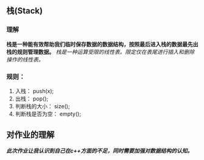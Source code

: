 
## 栈(Stack)
### 理解
  **栈是一种能有效帮助我们临时保存数据的数据结构，按照最后进入栈的数据最先出栈的规则管理数据。**
  *栈是一种运算受限的线性表。限定仅在表尾进行插入和删除操作的线性表。*

### 规则：
  1. 入栈：			 push(x);
  2. 出栈：			 pop();
  3. 判断栈的大小：   size();
  4. 判断栈是否为空： empty();
## 对作业的理解
  ***此次作业让我认识到自己在c++方面的不足，同时需要加强对数据结构的认知。***
